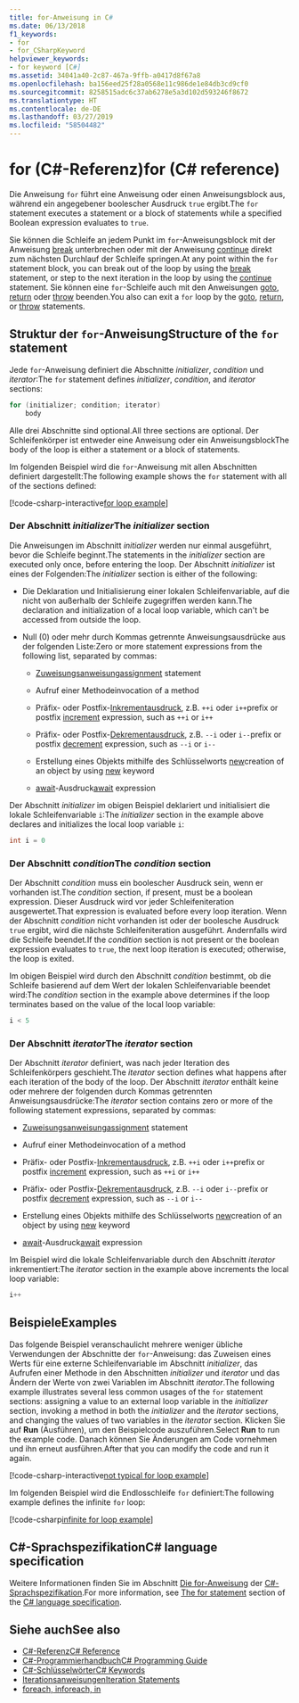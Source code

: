 ```yaml
---
title: for-Anweisung in C#
ms.date: 06/13/2018
f1_keywords:
- for
- for_CSharpKeyword
helpviewer_keywords:
- for keyword [C#]
ms.assetid: 34041a40-2c87-467a-9ffb-a0417d8f67a8
ms.openlocfilehash: ba156eed25f28a0568e11c986de1e84db3cd9cf0
ms.sourcegitcommit: 8258515adc6c37ab6278e5a3d102d593246f8672
ms.translationtype: HT
ms.contentlocale: de-DE
ms.lasthandoff: 03/27/2019
ms.locfileid: "58504482"
---
```

# <a name="for-c-reference"></a><span data-ttu-id="5b3a5-102">for (C#-Referenz)</span><span class="sxs-lookup"><span data-stu-id="5b3a5-102">for (C# reference)</span></span>

<span data-ttu-id="5b3a5-103">Die Anweisung `for` führt eine Anweisung oder einen Anweisungsblock aus, während ein angegebener boolescher Ausdruck `true` ergibt.</span><span class="sxs-lookup"><span data-stu-id="5b3a5-103">The `for` statement executes a statement or a block of statements while a specified Boolean expression evaluates to `true`.</span></span>

<span data-ttu-id="5b3a5-104">Sie können die Schleife an jedem Punkt im `for`-Anweisungsblock mit der Anweisung [break](break.md) unterbrechen oder mit der Anweisung [continue](continue.md) direkt zum nächsten Durchlauf der Schleife springen.</span><span class="sxs-lookup"><span data-stu-id="5b3a5-104">At any point within the `for` statement block, you can break out of the loop by using the [break](break.md) statement, or step to the next iteration in the loop by using the [continue](continue.md) statement.</span></span> <span data-ttu-id="5b3a5-105">Sie können eine `for`-Schleife auch mit den Anweisungen [goto](goto.md), [return](return.md) oder [throw](throw.md) beenden.</span><span class="sxs-lookup"><span data-stu-id="5b3a5-105">You also can exit a `for` loop by the [goto](goto.md), [return](return.md), or [throw](throw.md) statements.</span></span>

## <a name="structure-of-the-for-statement"></a><span data-ttu-id="5b3a5-106">Struktur der `for`-Anweisung</span><span class="sxs-lookup"><span data-stu-id="5b3a5-106">Structure of the `for` statement</span></span>

<span data-ttu-id="5b3a5-107">Jede `for`-Anweisung definiert die Abschnitte *initializer*, *condition* und *iterator*:</span><span class="sxs-lookup"><span data-stu-id="5b3a5-107">The `for` statement defines *initializer*, *condition*, and *iterator* sections:</span></span>

```csharp
for (initializer; condition; iterator)
    body
```

<span data-ttu-id="5b3a5-108">Alle drei Abschnitte sind optional.</span><span class="sxs-lookup"><span data-stu-id="5b3a5-108">All three sections are optional.</span></span> <span data-ttu-id="5b3a5-109">Der Schleifenkörper ist entweder eine Anweisung oder ein Anweisungsblock</span><span class="sxs-lookup"><span data-stu-id="5b3a5-109">The body of the loop is either a statement or a block of statements.</span></span>

<span data-ttu-id="5b3a5-110">Im folgenden Beispiel wird die `for`-Anweisung mit allen Abschnitten definiert dargestellt:</span><span class="sxs-lookup"><span data-stu-id="5b3a5-110">The following example shows the `for` statement with all of the sections defined:</span></span>

[!code-csharp-interactive[for loop example](~/samples/snippets/csharp/keywords/IterationKeywordsExamples.cs#5)]

### <a name="the-initializer-section"></a><span data-ttu-id="5b3a5-111">Der Abschnitt *initializer*</span><span class="sxs-lookup"><span data-stu-id="5b3a5-111">The *initializer* section</span></span>

<span data-ttu-id="5b3a5-112">Die Anweisungen im Abschnitt *initializer* werden nur einmal ausgeführt, bevor die Schleife beginnt.</span><span class="sxs-lookup"><span data-stu-id="5b3a5-112">The statements in the *initializer* section are executed only once, before entering the loop.</span></span> <span data-ttu-id="5b3a5-113">Der Abschnitt *initializer* ist eines der Folgenden:</span><span class="sxs-lookup"><span data-stu-id="5b3a5-113">The *initializer* section is either of the following:</span></span>

- <span data-ttu-id="5b3a5-114">Die Deklaration und Initialisierung einer lokalen Schleifenvariable, auf die nicht von außerhalb der Schleife zugegriffen werden kann.</span><span class="sxs-lookup"><span data-stu-id="5b3a5-114">The declaration and initialization of a local loop variable, which can't be accessed from outside the loop.</span></span>

- <span data-ttu-id="5b3a5-115">Null (0) oder mehr durch Kommas getrennte Anweisungsausdrücke aus der folgenden Liste:</span><span class="sxs-lookup"><span data-stu-id="5b3a5-115">Zero or more statement expressions from the following list, separated by commas:</span></span>

  - <span data-ttu-id="5b3a5-116">[Zuweisungsanweisung](../operators/assignment-operator.md)</span><span class="sxs-lookup"><span data-stu-id="5b3a5-116">[assignment](../operators/assignment-operator.md) statement</span></span>

  - <span data-ttu-id="5b3a5-117">Aufruf einer Methode</span><span class="sxs-lookup"><span data-stu-id="5b3a5-117">invocation of a method</span></span>

  - <span data-ttu-id="5b3a5-118">Präfix- oder Postfix-[Inkrementausdruck](../operators/arithmetic-operators.md#increment-operator-), z.B. `++i` oder `i++`</span><span class="sxs-lookup"><span data-stu-id="5b3a5-118">prefix or postfix [increment](../operators/arithmetic-operators.md#increment-operator-) expression, such as `++i` or `i++`</span></span>

  - <span data-ttu-id="5b3a5-119">Präfix- oder Postfix-[Dekrementausdruck](../operators/arithmetic-operators.md#decrement-operator---), z.B. `--i` oder `i--`</span><span class="sxs-lookup"><span data-stu-id="5b3a5-119">prefix or postfix [decrement](../operators/arithmetic-operators.md#decrement-operator---) expression, such as `--i` or `i--`</span></span>

  - <span data-ttu-id="5b3a5-120">Erstellung eines Objekts mithilfe des Schlüsselworts [new](new-operator.md)</span><span class="sxs-lookup"><span data-stu-id="5b3a5-120">creation of an object by using [new](new-operator.md) keyword</span></span>

  - <span data-ttu-id="5b3a5-121">[await](await.md)-Ausdruck</span><span class="sxs-lookup"><span data-stu-id="5b3a5-121">[await](await.md) expression</span></span>

<span data-ttu-id="5b3a5-122">Der Abschnitt *initializer* im obigen Beispiel deklariert und initialisiert die lokale Schleifenvariable `i`:</span><span class="sxs-lookup"><span data-stu-id="5b3a5-122">The *initializer* section in the example above declares and initializes the local loop variable `i`:</span></span>

```csharp
int i = 0
```

### <a name="the-condition-section"></a><span data-ttu-id="5b3a5-123">Der Abschnitt *condition*</span><span class="sxs-lookup"><span data-stu-id="5b3a5-123">The *condition* section</span></span>

<span data-ttu-id="5b3a5-124">Der Abschnitt *condition* muss ein boolescher Ausdruck sein, wenn er vorhanden ist.</span><span class="sxs-lookup"><span data-stu-id="5b3a5-124">The *condition* section, if present, must be a boolean expression.</span></span> <span data-ttu-id="5b3a5-125">Dieser Ausdruck wird vor jeder Schleifeniteration ausgewertet.</span><span class="sxs-lookup"><span data-stu-id="5b3a5-125">That expression is evaluated before every loop iteration.</span></span> <span data-ttu-id="5b3a5-126">Wenn der Abschnitt *condition* nicht vorhanden ist oder der boolesche Ausdruck `true` ergibt, wird die nächste Schleifeniteration ausgeführt. Andernfalls wird die Schleife beendet.</span><span class="sxs-lookup"><span data-stu-id="5b3a5-126">If the *condition* section is not present or the boolean expression evaluates to `true`, the next loop iteration is executed; otherwise, the loop is exited.</span></span>

<span data-ttu-id="5b3a5-127">Im obigen Beispiel wird durch den Abschnitt *condition* bestimmt, ob die Schleife basierend auf dem Wert der lokalen Schleifenvariable beendet wird:</span><span class="sxs-lookup"><span data-stu-id="5b3a5-127">The *condition* section in the example above determines if the loop terminates based on the value of the local loop variable:</span></span>

```csharp
i < 5
```

### <a name="the-iterator-section"></a><span data-ttu-id="5b3a5-128">Der Abschnitt *iterator*</span><span class="sxs-lookup"><span data-stu-id="5b3a5-128">The *iterator* section</span></span>

<span data-ttu-id="5b3a5-129">Der Abschnitt *iterator* definiert, was nach jeder Iteration des Schleifenkörpers geschieht.</span><span class="sxs-lookup"><span data-stu-id="5b3a5-129">The *iterator* section defines what happens after each iteration of the body of the loop.</span></span> <span data-ttu-id="5b3a5-130">Der Abschnitt *iterator* enthält keine oder mehrere der folgenden durch Kommas getrennten Anweisungsausdrücke:</span><span class="sxs-lookup"><span data-stu-id="5b3a5-130">The *iterator* section contains zero or more of the following statement expressions, separated by commas:</span></span>

- <span data-ttu-id="5b3a5-131">[Zuweisungsanweisung](../operators/assignment-operator.md)</span><span class="sxs-lookup"><span data-stu-id="5b3a5-131">[assignment](../operators/assignment-operator.md) statement</span></span>

- <span data-ttu-id="5b3a5-132">Aufruf einer Methode</span><span class="sxs-lookup"><span data-stu-id="5b3a5-132">invocation of a method</span></span>

- <span data-ttu-id="5b3a5-133">Präfix- oder Postfix-[Inkrementausdruck](../operators/arithmetic-operators.md#increment-operator-), z.B. `++i` oder `i++`</span><span class="sxs-lookup"><span data-stu-id="5b3a5-133">prefix or postfix [increment](../operators/arithmetic-operators.md#increment-operator-) expression, such as `++i` or `i++`</span></span>

- <span data-ttu-id="5b3a5-134">Präfix- oder Postfix-[Dekrementausdruck](../operators/arithmetic-operators.md#decrement-operator---), z.B. `--i` oder `i--`</span><span class="sxs-lookup"><span data-stu-id="5b3a5-134">prefix or postfix [decrement](../operators/arithmetic-operators.md#decrement-operator---) expression, such as `--i` or `i--`</span></span>

- <span data-ttu-id="5b3a5-135">Erstellung eines Objekts mithilfe des Schlüsselworts [new](new-operator.md)</span><span class="sxs-lookup"><span data-stu-id="5b3a5-135">creation of an object by using [new](new-operator.md) keyword</span></span>

- <span data-ttu-id="5b3a5-136">[await](await.md)-Ausdruck</span><span class="sxs-lookup"><span data-stu-id="5b3a5-136">[await](await.md) expression</span></span>

<span data-ttu-id="5b3a5-137">Im Beispiel wird die lokale Schleifenvariable durch den Abschnitt *iterator* inkrementiert:</span><span class="sxs-lookup"><span data-stu-id="5b3a5-137">The *iterator* section in the example above increments the local loop variable:</span></span>

```csharp
i++
```

## <a name="examples"></a><span data-ttu-id="5b3a5-138">Beispiele</span><span class="sxs-lookup"><span data-stu-id="5b3a5-138">Examples</span></span>

<span data-ttu-id="5b3a5-139">Das folgende Beispiel veranschaulicht mehrere weniger übliche Verwendungen der Abschnitte der `for`-Anweisung: das Zuweisen eines Werts für eine externe Schleifenvariable im Abschnitt *initializer*, das Aufrufen einer Methode in den Abschnitten *initializer* und *iterator* und das Ändern der Werte von zwei Variablen im Abschnitt *iterator*.</span><span class="sxs-lookup"><span data-stu-id="5b3a5-139">The following example illustrates several less common usages of the `for` statement sections: assigning a value to an external loop variable in the *initializer* section, invoking a method in both the *initializer* and the *iterator* sections, and changing the values of two variables in the *iterator* section.</span></span> <span data-ttu-id="5b3a5-140">Klicken Sie auf **Run** (Ausführen), um den Beispielcode auszuführen.</span><span class="sxs-lookup"><span data-stu-id="5b3a5-140">Select **Run** to run the example code.</span></span> <span data-ttu-id="5b3a5-141">Danach können Sie Änderungen am Code vornehmen und ihn erneut ausführen.</span><span class="sxs-lookup"><span data-stu-id="5b3a5-141">After that you can modify the code and run it again.</span></span>

[!code-csharp-interactive[not typical for loop example](~/samples/snippets/csharp/keywords/IterationKeywordsExamples.cs#6)]

<span data-ttu-id="5b3a5-142">Im folgenden Beispiel wird die Endlosschleife `for` definiert:</span><span class="sxs-lookup"><span data-stu-id="5b3a5-142">The following example defines the infinite `for` loop:</span></span>

[!code-csharp[infinite for loop example](~/samples/snippets/csharp/keywords/IterationKeywordsExamples.cs#7)]

## <a name="c-language-specification"></a><span data-ttu-id="5b3a5-143">C#-Sprachspezifikation</span><span class="sxs-lookup"><span data-stu-id="5b3a5-143">C# language specification</span></span>

<span data-ttu-id="5b3a5-144">Weitere Informationen finden Sie im Abschnitt [Die for-Anweisung](~/_csharplang/spec/statements.md#the-for-statement) der [C#-Sprachspezifikation](../language-specification/index.md).</span><span class="sxs-lookup"><span data-stu-id="5b3a5-144">For more information, see [The for statement](~/_csharplang/spec/statements.md#the-for-statement) section of the [C# language specification](../language-specification/index.md).</span></span>

## <a name="see-also"></a><span data-ttu-id="5b3a5-145">Siehe auch</span><span class="sxs-lookup"><span data-stu-id="5b3a5-145">See also</span></span>

- [<span data-ttu-id="5b3a5-146">C#-Referenz</span><span class="sxs-lookup"><span data-stu-id="5b3a5-146">C# Reference</span></span>](../index.md)
- [<span data-ttu-id="5b3a5-147">C#-Programmierhandbuch</span><span class="sxs-lookup"><span data-stu-id="5b3a5-147">C# Programming Guide</span></span>](../../programming-guide/index.md)
- [<span data-ttu-id="5b3a5-148">C#-Schlüsselwörter</span><span class="sxs-lookup"><span data-stu-id="5b3a5-148">C# Keywords</span></span>](index.md)
- [<span data-ttu-id="5b3a5-149">Iterationsanweisungen</span><span class="sxs-lookup"><span data-stu-id="5b3a5-149">Iteration Statements</span></span>](iteration-statements.md)
- [<span data-ttu-id="5b3a5-150">foreach, in</span><span class="sxs-lookup"><span data-stu-id="5b3a5-150">foreach, in</span></span>](foreach-in.md)
